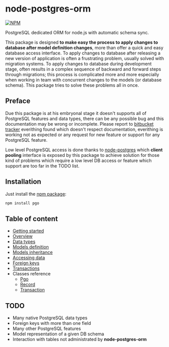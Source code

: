 # node-postgres-orm

[![NPM](https://nodei.co/npm/pgo.png?downloads=true&downloadRank=true&stars=true)](https://nodei.co/npm/pgo/)

PostgreSQL dedicated ORM for node.js with automatic schema sync.

This package is designed __to make easy the process to apply changes to database after model
definition changes__, more than offer a quick and easy database access interface. To apply
changes to database after releasing a new version of application is often a frustrating
problem, usually solved with migration systems. To apply changes to database during development
stage, often results in a complex sequence of backward and forward steps through migrations;
this process is complicated more and more especially when working in team with concurrent
changes to the models (or database schema). This package tries to solve these problems all in
once.

## Preface

Due this package is at his embryonal stage it doesn't supports all of PostgreSQL features and
data types, there can be any possible bug and this documentation may be wrong or incomplete.
Please report to [bitbucket tracker](https://bitbucket.org/cicci/node-postgres-orm/issues)
everithing found which doesn't respect documentation, everithing is working not as expected or
any request for new feature or support for any PostgreSQL feature.

Low level PostgreSQL access is done thanks to [node-postgres](https://www.npmjs.org/package/pg)
which __client pooling__ interface is exposed by this package to achieve solution for those
kind of problems which require a low level DB access or feature which support are too far in
the TODO list.

## Installation

Just install the [npm package](https://www.npmjs.org/package/pgo):

```sh
npm install pgo
```

## Table of content

- [Getting started](GettingStarted.md)
- [Overview](Overview.md)
- [Data types](DataTypes.md)
- [Models definition](ModelsDefinition.md)
- [Models inheritance](ModelsInheritance.md)
- [Accessing data](AccessingData.md)
- [Foreign keys](ForeignKeys.pm)
- [Transactions](Transactions.md)
- Classes reference
    - [Pgo](Pgo.md)
    - [Record](Record.md)
    - [Transaction](Transaction.md)

## TODO

* Many native PostgreSQL data types
* Foreign keys with more than one field
* Many other PostgreSQL features
* Model representation of a given DB schema
* Interaction with tables not administrated by __node-postgres-orm__
